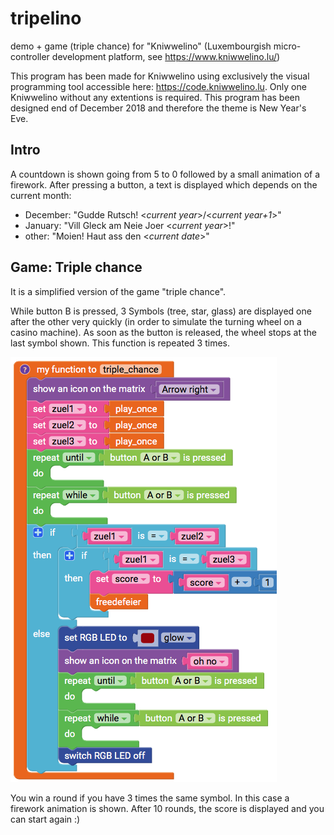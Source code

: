 # tripelino
demo + game (triple chance) for "Kniwwelino" (Luxembourgish micro-controller development platform, see https://www.kniwwelino.lu/)

This program has been made for Kniwwelino using exclusively the visual programming tool accessible here: https://code.kniwwelino.lu.
Only one Kniwwelino without any extentions is required.
This program has been designed end of December 2018 and therefore the theme is New Year's Eve.

## Intro
A countdown is shown going from 5 to 0 followed by a small animation of a firework.
After pressing a button, a text is displayed which depends on the current month:
 - December: "Gudde Rutsch! <*current year*>/<*current year+1*>"
 - January: "Vill Gleck am Neie Joer <*current year*>!"
 - other: "Moien! Haut ass den <*current date*>"

## Game: Triple chance
It is a simplified version of the game "triple chance".

While button B is pressed, 3 Symbols (tree, star, glass) are displayed one after the other very quickly (in order to simulate the turning wheel on a casino machine). As soon as the button is released, the wheel stops at the last symbol shown. This function is repeated 3 times.

![triple chance](triple_chance.png)

You win a round if you have 3 times the same symbol. In this case a firework animation is shown.
After 10 rounds, the score is displayed and you can start again :)
